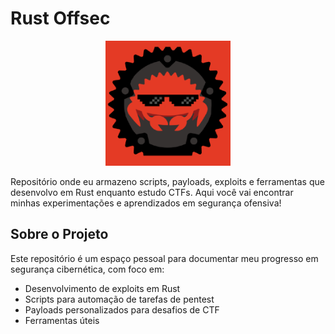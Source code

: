 # Rust Offsec

<div align="center">
  <img src="assets/capa_rust.png" alt="Capa do Rust Offsec" width="200"/>
</div>

Repositório onde eu armazeno scripts, payloads, exploits e ferramentas que desenvolvo em Rust enquanto estudo CTFs. Aqui você vai encontrar minhas experimentações e aprendizados em segurança ofensiva!

## Sobre o Projeto
Este repositório é um espaço pessoal para documentar meu progresso em segurança cibernética, com foco em:
- Desenvolvimento de exploits em Rust
- Scripts para automação de tarefas de pentest
- Payloads personalizados para desafios de CTF
- Ferramentas úteis
